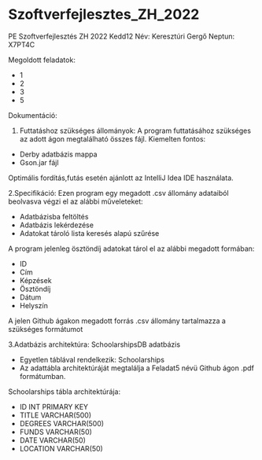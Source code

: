 # Szoftverfejlesztes_ZH_2022
PE Szoftverfejlesztés ZH 2022 Kedd12 
Név: Keresztúri Gergő
Neptun: X7PT4C

Megoldott feladatok:
- 1
- 2
- 3
- 5

Dokumentáció:
1. Futtatáshoz szükséges állományok:
A program futtatásához szükséges az adott ágon megtalálható összes fájl.
Kiemelten fontos:
- Derby adatbázis mappa
- Gson.jar fájl

Optimális fordítás,futás esetén ajánlott az IntelliJ Idea IDE használata.

2.Specifikáció:
Ezen program egy megadott .csv állomány adataiból beolvasva végzi el az alábbi műveleteket:
- Adatbázisba feltöltés
- Adatbázis lekérdezése
- Adatokat tároló lista keresés alapú szűrése

A program jelenleg ösztöndíj adatokat tárol el az alábbi megadott formában:
- ID
- Cím
- Képzések
- Ösztöndíj
- Dátum
- Helyszín

A jelen Github ágakon megadott forrás .csv állomány tartalmazza a szükséges formátumot

3.Adatbázis architektúra:
SchoolarshipsDB adatbázis
- Egyetlen táblával rendelkezik: Schoolarships
- Az adattábla architektúráját megtalálja a Feladat5 névü Github ágon .pdf formátumban.

Schoolarships tábla architektúrája:
- ID INT PRIMARY KEY
- TITLE VARCHAR(500)
- DEGREES VARCHAR(500)
- FUNDS VARCHAR(50)
- DATE VARCHAR(50)
- LOCATION VARCHAR(50)
